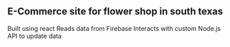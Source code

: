 ## E-Commerce site for flower shop in south texas

Built using react
Reads data from Firebase
Interacts with custom Node.js API to update data